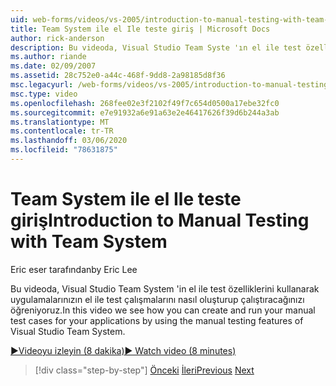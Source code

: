 ```yaml
---
uid: web-forms/videos/vs-2005/introduction-to-manual-testing-with-team-system
title: Team System ile el Ile teste giriş | Microsoft Docs
author: rick-anderson
description: Bu videoda, Visual Studio Team Syste 'ın el ile test özelliklerini kullanarak uygulamalarınız için el ile test durumlarınızı nasıl oluşturup çalıştıracağınızı görüyoruz.
ms.author: riande
ms.date: 02/09/2007
ms.assetid: 28c752e0-a44c-468f-9dd8-2a98185d8f36
msc.legacyurl: /web-forms/videos/vs-2005/introduction-to-manual-testing-with-team-system
msc.type: video
ms.openlocfilehash: 268fee02e3f2102f49f7c654d0500a17ebe32fc0
ms.sourcegitcommit: e7e91932a6e91a63e2e46417626f39d6b244a3ab
ms.translationtype: MT
ms.contentlocale: tr-TR
ms.lasthandoff: 03/06/2020
ms.locfileid: "78631875"
---
```

# <a name="introduction-to-manual-testing-with-team-system"></a><span data-ttu-id="6373a-103">Team System ile el Ile teste giriş</span><span class="sxs-lookup"><span data-stu-id="6373a-103">Introduction to Manual Testing with Team System</span></span>

<span data-ttu-id="6373a-104">Eric eser tarafından</span><span class="sxs-lookup"><span data-stu-id="6373a-104">by Eric Lee</span></span>

<span data-ttu-id="6373a-105">Bu videoda, Visual Studio Team System 'in el ile test özelliklerini kullanarak uygulamalarınızın el ile test çalışmalarını nasıl oluşturup çalıştıracağınızı öğreniyoruz.</span><span class="sxs-lookup"><span data-stu-id="6373a-105">In this video we see how you can create and run your manual test cases for your applications by using the manual testing features of Visual Studio Team System.</span></span>

[<span data-ttu-id="6373a-106">&#9654;Videoyu izleyin (8 dakika)</span><span class="sxs-lookup"><span data-stu-id="6373a-106">&#9654; Watch video (8 minutes)</span></span>](https://channel9.msdn.com/Blogs/ASP-NET-Site-Videos/introduction-to-manual-testing-with-team-system)

> [!div class="step-by-step"]
> <span data-ttu-id="6373a-107">[Önceki](introduction-to-load-testing-web-applications-with-team-system.md)
> [İleri](introduction-to-managing-and-running-tests-with-team-system.md)</span><span class="sxs-lookup"><span data-stu-id="6373a-107">[Previous](introduction-to-load-testing-web-applications-with-team-system.md)
[Next](introduction-to-managing-and-running-tests-with-team-system.md)</span></span>
